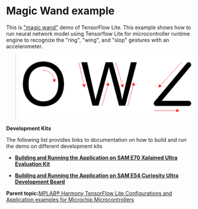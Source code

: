 # **Magic Wand** example

This is ["magic wand"](https://github.com/tensorflow/tflite-micro/tree/main/tensorflow/lite/micro/examples/magic_wand) demo of TensorFlow Lite. This example shows how to run neural network model using Tensorflow Lite for microcontroller runtime engine to recognize the "ring", "wing", and "slop" gestures with an accelerometer.

> ![](GUID-B1D4CC91-FE01-4D8A-A7EF-A8CDE5FF13D7-low.png)

**Development Kits**

The following list provides links to documentation on how to build and run the demo on different development kits

-   **[Building and Running the Application on SAM E70 Xplained Ultra Evaluation Kit](GUID-18F432ED-65E7-4A5B-A662-1BA75CF70D3C.md)**  

-   **[Building and Running the Application on SAM E54 Curiosity Ultra Development Board](GUID-DF0BF0FD-784B-48A8-9C86-58CCD0F15E41.md)**  


**Parent topic:**[MPLAB® Harmony TensorFlow Lite Configurations and Application examples for Microchip Microcontrollers](GUID-64C4C60D-2C4B-4E01-BCC9-D6E17F16F1DE.md)

